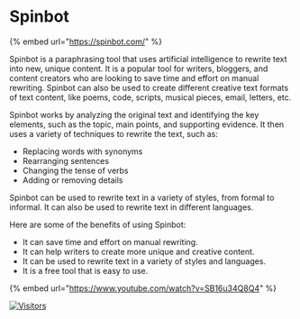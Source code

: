 # Spinbot

{% embed url="https://spinbot.com/" %}

Spinbot is a paraphrasing tool that uses artificial intelligence to rewrite text into new, unique content. It is a popular tool for writers, bloggers, and content creators who are looking to save time and effort on manual rewriting. Spinbot can also be used to create different creative text formats of text content, like poems, code, scripts, musical pieces, email, letters, etc.

Spinbot works by analyzing the original text and identifying the key elements, such as the topic, main points, and supporting evidence. It then uses a variety of techniques to rewrite the text, such as:

* Replacing words with synonyms
* Rearranging sentences
* Changing the tense of verbs
* Adding or removing details

Spinbot can be used to rewrite text in a variety of styles, from formal to informal. It can also be used to rewrite text in different languages.

Here are some of the benefits of using Spinbot:

* It can save time and effort on manual rewriting.
* It can help writers to create more unique and creative content.
* It can be used to rewrite text in a variety of styles and languages.
* It is a free tool that is easy to use.

{% embed url="https://www.youtube.com/watch?v=SB16u34Q8Q4" %}

[![Visitors](https://api.visitorbadge.io/api/visitors?path=https%3A%2F%2Fgithub.com%2Fdrshahizan\&labelColor=%23697689\&countColor=%23555555\&style=plastic)](https://visitorbadge.io/status?path=https%3A%2F%2Fgithub.com%2Fdrshahizan)

